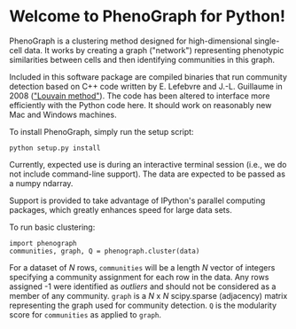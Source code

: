 Welcome to PhenoGraph for Python!
================================

PhenoGraph is a clustering method designed for high-dimensional single-cell data. It works by creating a graph 
("network") representing phenotypic similarities between cells and then identifying communities in this graph.

Included in this software package are compiled binaries that run community detection based on C++ code written by
E. Lefebvre and J.-L. Guillaume in 2008 (["Louvain method"](https://sites.google.com/site/findcommunities/)). The code
has been altered to interface more efficiently with the Python code here. It should work on reasonably new Mac and
Windows machines.

To install PhenoGraph, simply run the setup script:

```
python setup.py install
```

Currently, expected use is during an interactive terminal session (i.e., we do not include command-line support).
The data are expected to be passed as a numpy ndarray.

Support is provided to take advantage of IPython's parallel computing packages, which greatly enhances speed for large
data sets.
 
To run basic clustering:

```
import phenograph
communities, graph, Q = phenograph.cluster(data)
```
For a dataset of *N* rows, `communities` will be a length *N* vector of integers specifying a community assignment for each row
in the data. Any rows assigned -1 were identified as *outliers* and should not be considered as a member of any community.
`graph` is a *N* x *N* scipy.sparse (adjacency) matrix representing the graph used for community detection. `Q` is the modularity score for `communities` as applied to `graph`.
